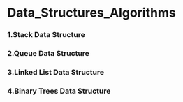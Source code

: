 # Data_Structures_Algorithms
<h3>1.Stack Data Structure</h3>
<h3>2.Queue Data Structure</h3>
<h3>3.Linked List Data Structure</h3>
<h3>4.Binary Trees Data Structure</h3>
